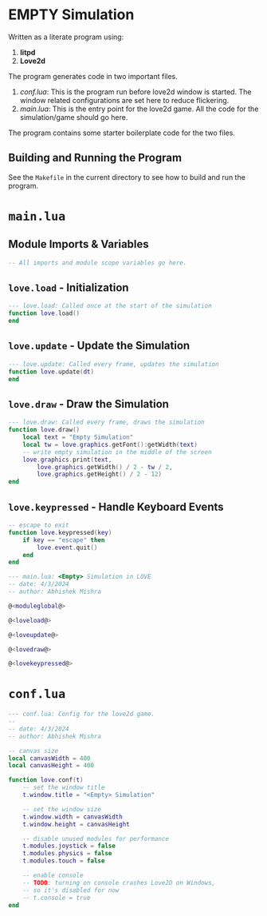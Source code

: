 # EMPTY Simulation

Written as a literate program using:

1. **litpd**
2. **Love2d**

The program generates code in two important files.

1. *conf.lua*: This is the program run before love2d window is started. The
   window related configurations are set here to reduce flickering.
2. *main.lua*: This is the entry point for the love2d game. All the code for the
   simulation/game should go here.

The program contains some starter boilerplate code for the two files.

## Building and Running the Program

See the `Makefile` in the current directory to see how to build and run the
program.

# `main.lua`

## Module Imports & Variables

```lua {code_id="moduleglobal"}
-- All imports and module scope variables go here.
```

## `love.load` - Initialization

```lua {code_id="loveload"}
--- love.load: Called once at the start of the simulation
function love.load()
end

```

## `love.update` - Update the Simulation

```lua {code_id="loveupdate"}
--- love.update: Called every frame, updates the simulation
function love.update(dt)
end

```

## `love.draw` - Draw the Simulation

```lua {code_id="lovedraw"}
--- love.draw: Called every frame, draws the simulation
function love.draw()
    local text = "Empty Simulation"
    local tw = love.graphics.getFont():getWidth(text)
    -- write empty simulation in the middle of the screen
    love.graphics.print(text,
        love.graphics.getWidth() / 2 - tw / 2,
        love.graphics.getHeight() / 2 - 12)
end

```

## `love.keypressed` - Handle Keyboard Events

```lua {code_id="lovekeypressed"}
-- escape to exit
function love.keypressed(key)
    if key == "escape" then
        love.event.quit()
    end
end
```


```lua {code_file="main.lua"}
--- main.lua: <Empty> Simulation in LÖVE
-- date: 4/3/2024
-- author: Abhishek Mishra

@<moduleglobal@>

@<loveload@>

@<loveupdate@>

@<lovedraw@>

@<lovekeypressed@>
```

# `conf.lua`

```lua { code_file="conf.lua" }
--- conf.lua: Config for the love2d game.
--
-- date: 4/3/2024
-- author: Abhishek Mishra

-- canvas size
local canvasWidth = 400
local canvasHeight = 400

function love.conf(t)
    -- set the window title
    t.window.title = "<Empty> Simulation"

    -- set the window size
    t.window.width = canvasWidth
    t.window.height = canvasHeight

    -- disable unused modules for performance
    t.modules.joystick = false
    t.modules.physics = false
    t.modules.touch = false

    -- enable console
    -- TODO: turning on console crashes Love2D on Windows,
    -- so it's disabled for now
    -- t.console = true
end

```